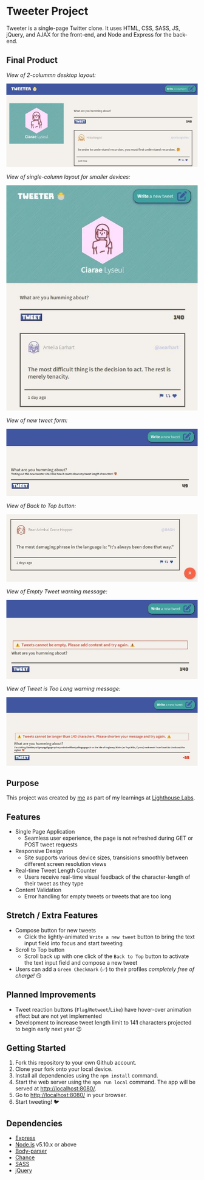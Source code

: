 # Tweeter Project

Tweeter is a single-page Twitter clone. It uses HTML, CSS, SASS, JS, jQuery, and AJAX for the front-end, and Node and Express for the back-end.

## Final Product

*View of 2-colummn desktop layout:*

!["Screenshot of 2-columm desktop layout"](/docs/2-column.jpg)

*View of single-column layout for smaller devices:*

!["Screenshot of single-column layout"](/docs/single-column-layout.jpg)

*View of new tweet form:*

!["Screenshot of new tweet form"](/docs/new-tweet.jpg)

*View of Back to Top button:*

!["Screenshot of Back to Top button"](/docs/back-to-top.jpg)

*View of Empty Tweet warning message:*

!["Screenshot of Empty Tweet warning message"](/docs/empty-tweet-warning.jpg)

*View of Tweet is Too Long warning message:*

!["Screenshot of Tweet is Too Long warning message"](/docs/too-long-tweet-warning.jpg)


## Purpose

This project was created by [me](https://github.com/karvok) as part of my learnings at [Lighthouse Labs](https://www.lighthouselabs.ca/en/web-development-flex-program).

## Features

- Single Page Application
  - Seamless user experience, the page is not refreshed during GET or POST tweet requests
- Responsive Design
  - Site supports various device sizes, transisions smoothly between different screen resolution views
- Real-time Tweet Length Counter
  - Users receive real-time visual feedback of the character-length of their tweet as they type
- Content Validation
  - Error handling for empty tweets or tweets that are too long

## Stretch / Extra Features

- Compose button for new tweets
  - Click the lightly-animated `Write a new tweet` button to bring the text input field into focus and start tweeting
- Scroll to Top button
  - Scroll back up with one click of the `Back to Top` button to activate the text input field and compose a new tweet
- Users can add a `Green Checkmark` (`✅`) to their profiles *completely free of charge!* 😏

## Planned Improvements
- Tweet reaction buttons (`Flag`/`Retweet`/`Like`) have hover-over animation effect but are not yet implemented
- Development to increase tweet length limit to 14**1** characters projected to begin early next year 😉

## Getting Started

1. Fork this repository to your own Github account.
2. Clone your fork onto your local device.
3. Install all dependencies using the `npm install` command.
3. Start the web server using the `npm run local` command. The app will be served at <http://localhost:8080/>.
4. Go to <http://localhost:8080/> in your browser.
5. Start tweeting! 🐦

## Dependencies

- [Express](https://expressjs.com)
- [Node.js](https://nodejs.org) v5.10.x or above
- [Body-parser](https://www.npmjs.com/package/body-parser)
- [Chance](https://www.npmjs.com/package/chance)
- [SASS](https://www.npmjs.com/package/sass)
- [jQuery](https://jquery.com/)
